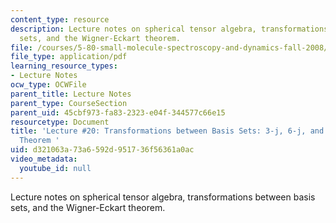 ```yaml
---
content_type: resource
description: Lecture notes on spherical tensor algebra, transformations between basis
  sets, and the Wigner-Eckart theorem.
file: /courses/5-80-small-molecule-spectroscopy-and-dynamics-fall-2008/d321063a73a6592d951736f56361a0ac_20_580ln_fa08.pdf
file_type: application/pdf
learning_resource_types:
- Lecture Notes
ocw_type: OCWFile
parent_title: Lecture Notes
parent_type: CourseSection
parent_uid: 45cbf973-fa83-2323-e04f-344577c66e15
resourcetype: Document
title: 'Lecture #20: Transformations between Basis Sets: 3-j, 6-j, and Wigner-Eckart
  Theorem '
uid: d321063a-73a6-592d-9517-36f56361a0ac
video_metadata:
  youtube_id: null
---
```

Lecture notes on spherical tensor algebra, transformations between basis sets, and the Wigner-Eckart theorem.

